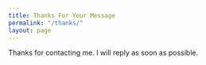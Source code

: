 ```yaml
---
title: Thanks For Your Message
permalink: "/thanks/"
layout: page
---
```


Thanks for contacting me. I will reply as soon as possible.